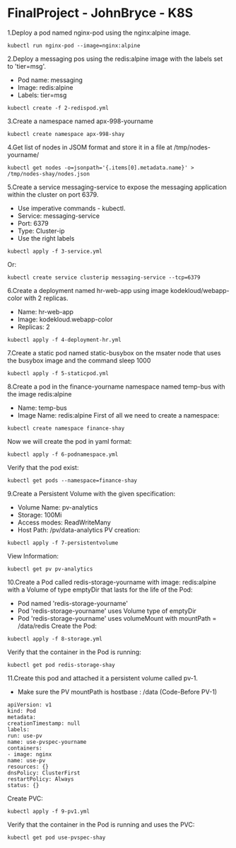 # FinalProject - JohnBryce - K8S
1.Deploy a pod named nginx-pod using the nginx:alpine image.
~~~
kubectl run nginx-pod --image=nginx:alpine
~~~
2.Deploy a messaging pos using the redis:alpine image with the labels set to 'tier=msg'.
- Pod name: messaging
- Image: redis:alpine
- Labels: tier=msg
~~~
kubectl create -f 2-redispod.yml
~~~
3.Create a namespace named apx-998-yourname
~~~
kubectl create namespace apx-998-shay
~~~
4.Get list of nodes in JSOM format and store it in a file at /tmp/nodes-yourname/
~~~
kubectl get nodes -o=jsonpath='{.items[0].metadata.name}' > /tmp/nodes-shay/nodes.json
~~~
5.Create a service messaging-service to expose the messaging application within the cluster on port 6379.
- Use imperative commands - kubectl.
- Service: messaging-service
- Port: 6379
- Type: Cluster-ip
- Use the right labels
~~~
kubectl apply -f 3-service.yml
~~~
Or:
~~~
kubectl create service clusterip messaging-service --tcp=6379
~~~
6.Create a deployment named hr-web-app using image kodekloud/webapp-color with 2 replicas.
- Name: hr-web-app
- Image: kodekloud.webapp-color
- Replicas: 2
~~~
kubectl apply -f 4-deployment-hr.yml
~~~
7.Create a static pod named static-busybox on the msater node that uses the busybox image and the command sleep 1000
~~~
kubectl apply -f 5-staticpod.yml
~~~
8.Create a pod in the finance-yourname namespace named temp-bus with the image redis:alpine
- Name: temp-bus
- Image Name: redis:alpine
First of all we need to create a namespace:
~~~
kubectl create namespace finance-shay
~~~
Now we will create the pod in yaml format:
~~~
kubectl apply -f 6-podnamespace.yml
~~~
Verify that the pod exist:
~~~
kubectl get pods --namespace=finance-shay
~~~
9.Create a Persistent Volume with the given specification:
- Volume Name: pv-analytics
- Storage: 100Mi
- Access modes: ReadWriteMany
- Host Path: /pv/data-analytics
PV creation:
~~~
kubectl apply -f 7-persistentvolume
~~~
View Information:
~~~
kubectl get pv pv-analytics
~~~
10.Create a Pod called redis-storage-yourname with image: redis:alpine with a Volume of type emptyDir that lasts for the life of the Pod:
- Pod named 'redis-storage-yourname'
- Pod 'redis-storage-yourname' uses Volume type of emptyDir
- Pod 'redis-storage-yourname' uses volumeMount with mountPath = /data/redis
Create the Pod:
~~~
kubectl apply -f 8-storage.yml
~~~
Verify that the container in the Pod is running:
~~~
kubectl get pod redis-storage-shay
~~~
11.Create this pod and attached it a persistent volume called pv-1.
- Make sure the PV mountPath is hostbase : /data
(Code-Before PV-1)
~~~
apiVersion: v1
kind: Pod
metadata:
creationTimestamp: null
labels:
run: use-pv
name: use-pvspec-yourname
containers:
- image: nginx
name: use-pv
resources: {}
dnsPolicy: ClusterFirst
restartPolicy: Always
status: {}
~~~
Create PVC:
~~~
kubectl apply -f 9-pv1.yml
~~~
Verify that the container in the Pod is running and uses the PVC:
~~~
kubectl get pod use-pvspec-shay
~~~